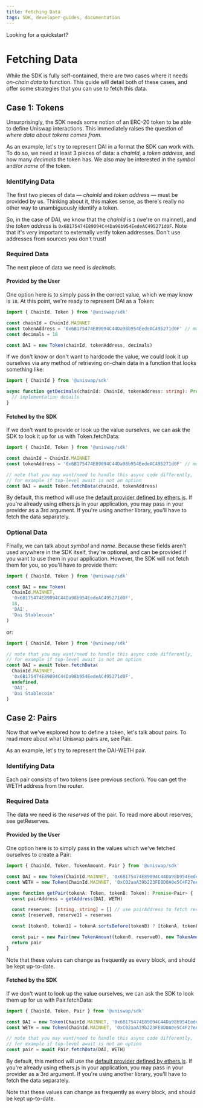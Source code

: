 ```yaml
---
title: Fetching Data
tags: SDK, developer-guides, documentation
---
```


Looking for a <Link to='/docs/v2/javascript-SDK/quick-start'>quickstart</Link>?

# Fetching Data

While the SDK is fully self-contained, there are two cases where it needs _on-chain data_ to function. This guide will detail both of these cases, and offer some strategies that you can use to fetch this data.

## Case 1: Tokens

Unsurprisingly, the SDK needs some notion of an ERC-20 token to be able to define Uniswap interactions. This immediately raises the question of _where data about tokens comes from_.

As an example, let's try to represent DAI in a format the SDK can work with. To do so, we need at least 3 pieces of data: a _chainId_, a _token address_, and how many _decimals_ the token has. We also may be interested in the _symbol_ and/or _name_ of the token.

### Identifying Data

The first two pieces of data — _chainId_ and _token address_ — must be provided by us. Thinking about it, this makes sense, as there's really no other way to unambiguously identify a token.

So, in the case of DAI, we know that the _chainId_ is `1` (we're on mainnet), and the _token address_ is `0x6B175474E89094C44Da98b954EedeAC495271d0F`. Note that it's very important to externally verify token addresses. Don't use addresses from sources you don't trust!

### Required Data

The next piece of data we need is _decimals_.

#### Provided by the User

One option here is to simply pass in the correct value, which we may know is `18`. At this point, we're ready to represent DAI as a <Link to='/docs/v2/SDK/token'>Token</Link>:

```typescript
import { ChainId, Token } from '@uniswap/sdk'

const chainId = ChainId.MAINNET
const tokenAddress = '0x6B175474E89094C44Da98b954EedeAC495271d0F' // must be checksummed
const decimals = 18

const DAI = new Token(chainId, tokenAddress, decimals)
```

If we don't know or don't want to hardcode the value, we could look it up ourselves via any method of retrieving on-chain data in a function that looks something like:

```typescript
import { ChainId } from '@uniswap/sdk'

async function getDecimals(chainId: ChainId, tokenAddress: string): Promise<number> {
  // implementation details
}
```

#### Fetched by the SDK

If we don't want to provide or look up the value ourselves, we can ask the SDK to look it up for us with <Link to='/docs/v2/SDK/token#fetchdata'>Token.fetchData</Link>:

```typescript
import { ChainId, Token } from '@uniswap/sdk'

const chainId = ChainId.MAINNET
const tokenAddress = '0x6B175474E89094C44Da98b954EedeAC495271d0F' // must be checksummed

// note that you may want/need to handle this async code differently,
// for example if top-level await is not an option
const DAI = await Token.fetchData(chainId, tokenAddress)
```

By default, this method will use the [default provider defined by ethers.js](https://docs.ethers.io/v5/api/providers/#providers-getDefaultProvider). If you're already using ethers.js in your application, you may pass in your provider as a 3rd argument. If you're using another library, you'll have to fetch the data separately.

### Optional Data

Finally, we can talk about _symbol_ and _name_. Because these fields aren't used anywhere in the SDK itself, they're optional, and can be provided if you want to use them in your application. However, the SDK will not fetch them for you, so you'll have to provide them:

```typescript
import { ChainId, Token } from '@uniswap/sdk'

const DAI = new Token(
  ChainId.MAINNET,
  '0x6B175474E89094C44Da98b954EedeAC495271d0F',
  18,
  'DAI',
  'Dai Stablecoin'
)
```

or:

```typescript
import { ChainId, Token } from '@uniswap/sdk'

// note that you may want/need to handle this async code differently,
// for example if top-level await is not an option
const DAI = await Token.fetchData(
  ChainId.MAINNET,
  '0x6B175474E89094C44Da98b954EedeAC495271d0F',
  undefined,
  'DAI',
  'Dai Stablecoin'
)
```

## Case 2: Pairs

Now that we've explored how to define a token, let's talk about pairs. To read more about what Uniswap pairs are, see <Link to='/docs/v2/smart-contracts/pair'>Pair</Link>.

As an example, let's try to represent the DAI-WETH pair.

### Identifying Data

Each pair consists of two tokens (see previous section). You can get the WETH address <Link to='/docs/v2/smart-contracts/router02/#weth'>from the router</Link>.

### Required Data

The data we need is the _reserves_ of the pair. To read more about reserves, see <Link to='/docs/v2/smart-contracts/pair#getreserves'>getReserves</Link>.

#### Provided by the User

One option here is to simply pass in the values which we've fetched ourselves to create a <Link to='/docs/v2/SDK/pair'>Pair</Link>:

```typescript
import { ChainId, Token, TokenAmount, Pair } from '@uniswap/sdk'

const DAI = new Token(ChainId.MAINNET, '0x6B175474E89094C44Da98b954EedeAC495271d0F', 18)
const WETH = new Token(ChainId.MAINNET, '0xC02aaA39b223FE8D0A0e5C4F27eAD9083C756Cc2', 18)

async function getPair(tokenA: Token, tokenB: Token): Promise<Pair> {
  const pairAddress = getAddress(DAI, WETH)

  const reserves: [string, string] = [] // use pairAddress to fetch reserves here
  const [reserve0, reserve1] = reserves

  const [token0, token1] = tokenA.sortsBefore(tokenB) ? [tokenA, tokenB] : [tokenB, tokenA]

  const pair = new Pair(new TokenAmount(token0, reserve0), new TokenAmount(token1, reserve1))
  return pair
}
```

Note that these values can change as frequently as every block, and should be kept up-to-date.

#### Fetched by the SDK

If we don't want to look up the value ourselves, we can ask the SDK to look them up for us with <Link to='/docs/v2/SDK/token#fetchdata'>Pair.fetchData</Link>:

```typescript
import { ChainId, Token, Pair } from '@uniswap/sdk'

const DAI = new Token(ChainId.MAINNET, '0x6B175474E89094C44Da98b954EedeAC495271d0F', 18)
const WETH = new Token(ChainId.MAINNET, '0xC02aaA39b223FE8D0A0e5C4F27eAD9083C756Cc2', 18)

// note that you may want/need to handle this async code differently,
// for example if top-level await is not an option
const pair = await Pair.fetchData(DAI, WETH)
```

By default, this method will use the [default provider defined by ethers.js](https://docs.ethers.io/v5/api/providers/#providers-getDefaultProvider). If you're already using ethers.js in your application, you may pass in your provider as a 3rd argument. If you're using another library, you'll have to fetch the data separately.

Note that these values can change as frequently as every block, and should be kept up-to-date.
